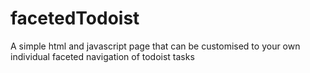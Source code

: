 # facetedTodoist
A simple html and javascript page that can be customised to your own individual faceted navigation of todoist tasks
